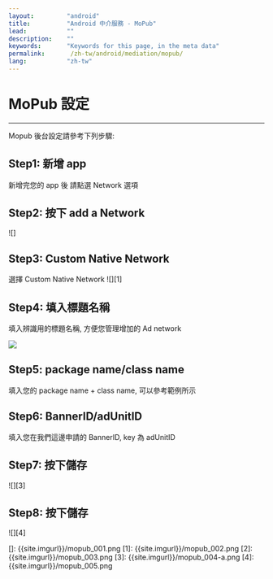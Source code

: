 ```yaml
---
layout:         "android"
title:          "Android 中介服務 - MoPub"
lead:           ""
description:    ""
keywords:       "Keywords for this page, in the meta data"
permalink:       /zh-tw/android/mediation/mopub/
lang:           "zh-tw"
---
```

# MoPub 設定
---
Mopub 後台設定請參考下列步驟:

## Step1: 新增 app
新增完您的 app 後 請點選 Network 選項

## Step2: 按下 add a Network

![]

## Step3: Custom Native Network
選擇 Custom Native Network
![][1]

## Step4: 填入標題名稱
填入辨識用的標題名稱, 方便您管理增加的 Ad network

![]({{site.imgurl}}/mopub_003.png)

## Step5: package name/class name
填入您的 package name + class name, 可以參考範例所示

## Step6: BannerID/adUnitID
填入您在我們這邊申請的 BannerID, key 為 adUnitID

## Step7: 按下儲存

![][3]

## Step8: 按下儲存

![][4]

[]: {{site.imgurl}}/mopub_001.png
[1]: {{site.imgurl}}/mopub_002.png
[2]: {{site.imgurl}}/mopub_003.png
[3]: {{site.imgurl}}/mopub_004-a.png
[4]: {{site.imgurl}}/mopub_005.png
